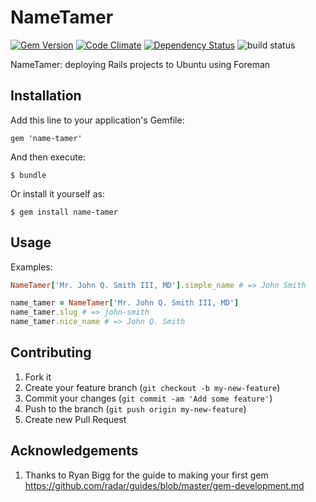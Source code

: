 # NameTamer

[![Gem Version](https://badge.fury.io/rb/name-tamer.png)](http://badge.fury.io/rb/name-tamer)
[![Code Climate](https://codeclimate.com/github/Xenapto/name-tamer.png)](https://codeclimate.com/github/Xenapto/name-tamer)
[![Dependency Status](https://gemnasium.com/Xenapto/name-tamer.png)](https://gemnasium.com/Xenapto/name-tamer)
![build status](https://circleci.com/gh/Xenapto/name-tamer.png?circle-token=dd3a51864d33f6506b18a355bc901b90c0df3b3b)

NameTamer: deploying Rails projects to Ubuntu using Foreman

## Installation

Add this line to your application's Gemfile:

    gem 'name-tamer'

And then execute:

    $ bundle

Or install it yourself as:

    $ gem install name-tamer

## Usage

Examples:

```ruby
NameTamer['Mr. John Q. Smith III, MD'].simple_name # => John Smith
```

```ruby
name_tamer = NameTamer['Mr. John Q. Smith III, MD']
name_tamer.slug # => john-smith
name_tamer.nice_name # => John Q. Smith
```

## Contributing

1.  Fork it
1.  Create your feature branch (`git checkout -b my-new-feature`)
1.  Commit your changes (`git commit -am 'Add some feature'`)
1.  Push to the branch (`git push origin my-new-feature`)
1.  Create new Pull Request

## Acknowledgements

1.  Thanks to Ryan Bigg for the guide to making your first gem https://github.com/radar/guides/blob/master/gem-development.md
